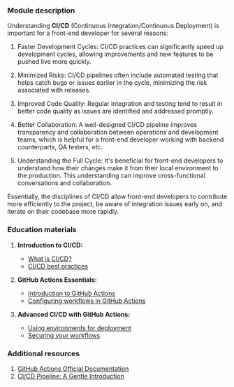### Module description

Understanding **CI/CD** (Continuous Integration/Continuous Deployment) is important for a front-end developer for several 
reasons:

1. Faster Development Cycles: CI/CD practices can significantly speed up development cycles, allowing improvements 
and new features to be pushed live more quickly.

2. Minimized Risks: CI/CD pipelines often include automated testing that helps catch bugs or issues earlier in the cycle, 
minimizing the risk associated with releases.

3. Improved Code Quality: Regular integration and testing tend to result in better code quality as issues are identified
and addressed promptly.

4. Better Collaboration: A well-designed CI/CD pipeline improves transparency and collaboration between operations and
development teams, which is helpful for a front-end developer working with backend counterparts, QA testers, etc.

5. Understanding the Full Cycle: It's beneficial for front-end developers to understand how their changes make it from 
their local environment to the production. This understanding can improve cross-functional conversations and collaboration.

Essentially, the disciplines of CI/CD allow front-end developers to contribute more efficiently to the project, be aware 
of integration issues early on, and iterate on their codebase more rapidly.

### Education materials
1. **Introduction to CI/CD:**

   - [What is CI/CD?](https://www.redhat.com/en/topics/devops/what-is-ci-cd)
   - [CI/CD best practices](https://www.atlassian.com/continuous-delivery/principles/continuous-integration-vs-delivery-vs-deployment)

2. **GitHub Actions Essentials:**

   - [Introduction to GitHub Actions](https://docs.github.com/en/actions/learn-github-actions/understanding-github-actions)
   - [Configuring workflows in GitHub Actions](https://docs.github.com/en/actions/using-workflows/workflow-syntax-for-github-actions)

3. **Advanced CI/CD with GitHub Actions:**
   - [Using environments for deployment](https://docs.github.com/en/actions/deployment/environments)
   - [Securing your workflows](https://docs.github.com/en/actions/security-guides/security-hardening-for-github-actions)

### Additional resources

1. [GitHub Actions Official Documentation](https://docs.github.com/en/actions)
2. [CI/CD Pipeline: A Gentle Introduction](https://semaphoreci.com/blog/cicd-pipeline)
